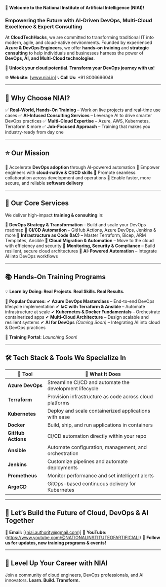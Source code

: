  🚀 **Welcome to the National Institute of Artificial Intelligence (NIAI)!**

### **Empowering the Future with AI-Driven DevOps, Multi-Cloud Excellence & Expert Consulting**

At **CloudTechHacks**, we are committed to transforming traditional IT into modern, agile, and cloud-native environments. Founded by experienced **Azure & DevOps Engineers**, we offer **hands-on training** and **strategic consulting** to help individuals and businesses harness the power of **DevOps, AI, and Multi-Cloud technologies**.

📢 **Unlock your cloud potential. Transform your DevOps journey with us!**

🌐 **Website:** \[www.niai.in]
📞 **Call Us:** +91 8006696049

---

## 🎯 **Why Choose NIAI?**

✅ **Real-World, Hands-On Training** – Work on live projects and real-time use cases
✅ **AI-Infused Consulting Services** – Leverage AI to drive smarter DevOps practices
✅ **Multi-Cloud Expertise** – Azure, AWS, Kubernetes, Terraform & more
✅ **Job-Focused Approach** – Training that makes you industry-ready from day one

---

## ⭐ **Our Mission**

🔹 Accelerate **DevOps adoption** through AI-powered automation
🔹 Empower engineers with **cloud-native & CI/CD skills**
🔹 Promote seamless collaboration across development and operations
🔹 Enable faster, more secure, and reliable **software delivery**

---

## 🏢 **Our Core Services**

We deliver high-impact **training & consulting** in:

🔹 **DevOps Strategy & Transformation** – Build and scale your DevOps roadmap
🔹 **CI/CD Automation** – GitHub Actions, Azure DevOps, Jenkins & more
🔹 **Infrastructure as Code (IaC)** – Master Terraform, Bicep, ARM Templates, Ansible
🔹 **Cloud Migration & Automation** – Move to the cloud with efficiency and security
🔹 **Monitoring, Security & Compliance** – Build resilient, secure cloud architectures
🔹 **AI-Powered Automation** – Integrate AI into DevOps workflows

---

## 📚 **Hands-On Training Programs**

💡 **Learn by Doing: Real Projects. Real Skills. Real Results.**

🚀 **Popular Courses:**
✔ **Azure DevOps Masterclass** – End-to-end DevOps lifecycle implementation
✔ **IaC with Terraform & Ansible** – Automate infrastructure at scale
✔ **Kubernetes & Docker Fundamentals** – Orchestrate containerized apps
✔ **Multi-Cloud Architecture** – Design scalable and resilient systems
✔ **AI for DevOps** *(Coming Soon)* – Integrating AI into cloud & DevOps practices

🔗 **Training Portal:** *Launching Soon!*

---

## 🛠 **Tech Stack & Tools We Specialize In**

| 🚀 Tool            | 🔹 What It Does                                         |
| ------------------ | ------------------------------------------------------- |
| **Azure DevOps**   | Streamline CI/CD and automate the development lifecycle |
| **Terraform**      | Provision infrastructure as code across cloud platforms |
| **Kubernetes**     | Deploy and scale containerized applications with ease   |
| **Docker**         | Build, ship, and run applications in containers         |
| **GitHub Actions** | CI/CD automation directly within your repo              |
| **Ansible**        | Automate configuration, management, and orchestration   |
| **Jenkins**        | Customize pipelines and automate deployments            |
| **Prometheus**     | Monitor performance and set intelligent alerts          |
| **ArgoCD**         | GitOps-based continuous delivery for Kubernetes         |

---

## 📩 **Let’s Build the Future of Cloud, DevOps & AI Together**

📧 **Email:** \[(niai.authority@gmail.com)]
🎥 **YouTube:** (https://www.youtube.com/@NATIONALINSTITUTEOFARTIFICIALI)
📢 **Follow us for updates, new training programs & events!**

---

## 🚀 **Level Up Your Career with NIAI**

Join a community of cloud engineers, DevOps professionals, and AI innovators.
**Learn. Build. Transform.**
